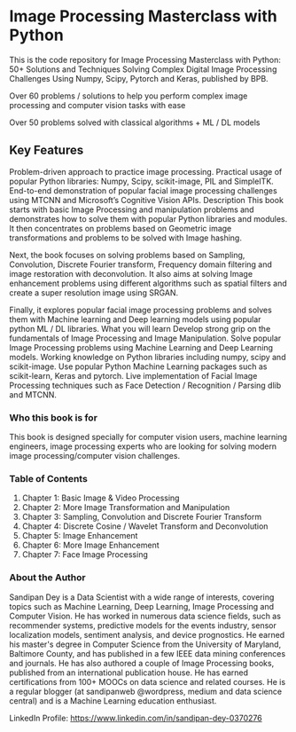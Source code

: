 # Image Processing Masterclass with Python 

This is the code repository for Image Processing Masterclass with Python: 50+ Solutions and Techniques Solving Complex Digital Image Processing Challenges Using Numpy, Scipy, Pytorch and Keras, published by BPB.

Over 60 problems / solutions to help you perform complex image processing and computer vision tasks with ease

Over 50 problems solved with classical algorithms + ML / DL models

## Key Features
Problem-driven approach to practice image processing.
Practical usage of popular Python libraries: Numpy, Scipy, scikit-image, PIL and SimpleITK.
End-to-end demonstration of popular facial image processing challenges using MTCNN and Microsoft’s Cognitive Vision APIs.
Description
This book starts with basic Image Processing and manipulation problems and demonstrates how to solve them with popular Python libraries and modules. It then concentrates on problems based on Geometric image transformations and problems to be solved with Image hashing.

Next, the book focuses on solving problems based on Sampling, Convolution, Discrete Fourier transform, Frequency domain filtering and image restoration with deconvolution. It also aims at solving Image enhancement problems using different algorithms such as spatial filters and create a super resolution image using SRGAN.

Finally, it explores popular facial image processing problems and solves them with Machine learning and Deep learning models using popular python ML / DL libraries.
What you will learn
Develop strong grip on the fundamentals of Image Processing and Image Manipulation.
Solve popular Image Processing problems using Machine Learning and Deep Learning models.
Working knowledge on Python libraries including numpy, scipy and scikit-image.
Use popular Python Machine Learning packages such as scikit-learn, Keras and pytorch.
Live implementation of Facial Image Processing techniques such as Face Detection / Recognition / Parsing dlib and MTCNN.

### Who this book is for
This book is designed specially for computer vision users, machine learning engineers, image processing experts who are looking for solving modern image processing/computer vision challenges.

### Table of Contents
1. Chapter 1: Basic Image & Video Processing
2. Chapter 2: More Image Transformation and Manipulation
3. Chapter 3: Sampling, Convolution and Discrete Fourier Transform
4. Chapter 4: Discrete Cosine / Wavelet Transform and Deconvolution
5. Chapter 5: Image Enhancement
6. Chapter 6: More Image Enhancement
7. Chapter 7: Face Image Processing

### About the Author
Sandipan Dey is a Data Scientist with a wide range of interests, covering topics such as Machine Learning, Deep Learning, Image Processing and Computer Vision. He has worked in numerous data science fields, such as recommender systems, predictive models for the events industry, sensor localization models, sentiment analysis, and device prognostics. He earned his master's degree in Computer Science from the University of Maryland, Baltimore County, and has published in a few IEEE data mining conferences and journals. He has also authored a couple of Image Processing books, published from an international publication house. He has earned certifications from 100+ MOOCs on data science and related courses. He is a regular blogger (at sandipanweb @wordpress, medium and data science central) and is a Machine Learning education enthusiast.

LinkedIn Profile: https://www.linkedin.com/in/sandipan-dey-0370276
